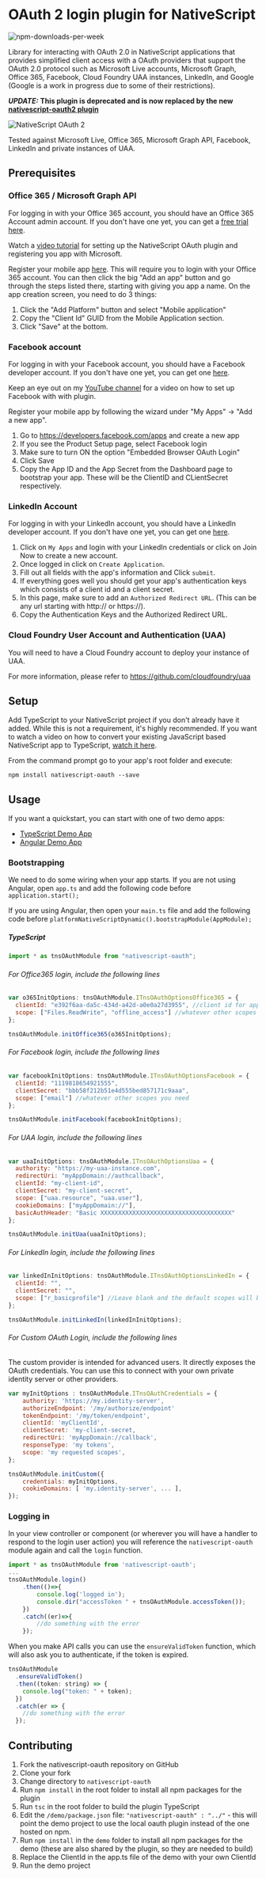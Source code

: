 # OAuth 2 login plugin for NativeScript

![npm-downloads-per-week](https://img.shields.io/npm/dw/nativescript-oauth.svg)

Library for interacting with OAuth 2.0 in NativeScript applications that provides simplified client access with a OAuth providers that support the OAuth 2.0 protocol such as Microsoft Live accounts, Microsoft Graph, Office 365, Facebook, Cloud Foundry UAA instances, LinkedIn, and Google (Google is a work in progress due to some of their restrictions).

**_UPDATE:_** **This plugin is deprecated and is now replaced by the new [nativescript-oauth2 plugin](https://www.npmjs.com/package/nativescript-oauth2)**

<img src="https://raw.githubusercontent.com/alexziskind1/nativescript-oauth/master/docs/images/nativescript-oauth-logo.png" alt="NativeScript OAuth 2"/>
<br/>

Tested against Microsoft Live, Office 365, Microsoft Graph API, Facebook, LinkedIn and private instances of UAA.

## Prerequisites

### Office 365 / Microsoft Graph API

For logging in with your Office 365 account, you should have an Office 365 Account admin account. If you don't have one yet, you can get a [free trial here](https://products.office.com/en-us/try).

Watch a [video tutorial](https://youtu.be/nwf928oFGCM) for setting up the NativeScript OAuth plugin and registering you app with Microsoft.

Register your mobile app [here](https://apps.dev.microsoft.com). This will require you to login with your Office 365 account. You can then click the big "Add an app" button and go through the steps listed there, starting with giving you app a name. On the app creation screen, you need to do 3 things:

1.  Click the "Add Platform" button and select "Mobile application"
2.  Copy the "Client Id" GUID from the Mobile Application section.
3.  Click "Save" at the bottom.

### Facebook account

For logging in with your Facebook account, you should have a Facebook developer account. If you don't have one yet, you can get one [here](https://developers.facebook.com/).

Keep an eye out on my [YouTube channel](https://www.youtube.com/c/AlexanderZiskind) for a video on how to set up Facebook with with plugin.

Register your mobile app by following the wizard under "My Apps" -> "Add a new app".

1.  Go to https://developers.facebook.com/apps and create a new app
2.  If you see the Product Setup page, select Facebook login
3.  Make sure to turn ON the option "Embedded Browser OAuth Login"
4.  Click Save
5.  Copy the App ID and the App Secret from the Dashboard page to bootstrap your app. These will be the ClientID and CLientSecret respectively.

### LinkedIn Account

For logging in with your LinkedIn account, you should have a LinkedIn developer account. If you don't have one yet, you can get one [here](https://developer.linkedin.com/).

1.  Click on `My Apps` and login with your LinkedIn credentials or click on Join Now to create a new account.
2.  Once logged in click on `Create Application`.
3.  Fill out all fields with the app's information and Click `submit`.
4.  If everything goes well you should get your app's authentication keys which consists of a client id and a client secret.
5.  In this page, make sure to add an `Authorized Redirect URL`. (This can be any url starting with http:// or https://).
6.  Copy the Authentication Keys and the Authorized Redirect URL.

### Cloud Foundry User Account and Authentication (UAA)

You will need to have a Cloud Foundry account to deploy your instance of UAA.

For more information, please refer to https://github.com/cloudfoundry/uaa

## Setup

Add TypeScript to your NativeScript project if you don't already have it added. While this is not a requirement, it's highly recommended. If you want to watch a video on how to convert your existing JavaScript based NativeScript app to TypeScript, [watch it here](https://youtu.be/2JDXnduTlgs).

From the command prompt go to your app's root folder and execute:

```
npm install nativescript-oauth --save
```

## Usage

If you want a quickstart, you can start with one of two demo apps:

- [TypeScript Demo App](https://github.com/alexziskind1/nativescript-oauth/tree/master/demo)
- [Angular Demo App](https://github.com/alexziskind1/nativescript-oauth/tree/master/demo-angular)

### Bootstrapping

We need to do some wiring when your app starts. If you are not using Angular, open `app.ts` and add the following code before `application.start();`

If you are using Angular, then open your `main.ts` file and add the following code before `platformNativeScriptDynamic().bootstrapModule(AppModule);`

##### TypeScript

```js
import * as tnsOAuthModule from "nativescript-oauth";
```

###### For Office365 login, include the following lines

```js
var o365InitOptions: tnsOAuthModule.ITnsOAuthOptionsOffice365 = {
  clientId: "e392f6aa-da5c-434d-a42d-a0e0a27d3955", //client id for application (GUID)
  scope: ["Files.ReadWrite", "offline_access"] //whatever other scopes you need
};

tnsOAuthModule.initOffice365(o365InitOptions);
```

###### For Facebook login, include the following lines

```js
var facebookInitOptions: tnsOAuthModule.ITnsOAuthOptionsFacebook = {
  clientId: "1119818654921555",
  clientSecret: "bbb58f212b51e4d555bed857171c9aaa",
  scope: ["email"] //whatever other scopes you need
};

tnsOAuthModule.initFacebook(facebookInitOptions);
```

###### For UAA login, include the following lines

```js
var uaaInitOptions: tnsOAuthModule.ITnsOAuthOptionsUaa = {
  authority: "https://my-uaa-instance.com",
  redirectUri: "myAppDomain://authcallback",
  clientId: "my-client-id",
  clientSecret: "my-client-secret",
  scope: ["uaa.resource", "uaa.user"],
  cookieDomains: ["myAppDomain://"],
  basicAuthHeader: "Basic XXXXXXXXXXXXXXXXXXXXXXXXXXXXXXXXXXXXX"
};

tnsOAuthModule.initUaa(uaaInitOptions);
```

###### For LinkedIn login, include the following lines

```js
var linkedInInitOptions: tnsOAuthModule.ITnsOAuthOptionsLinkedIn = {
  clientId: "",
  clientSecret: "",
  scope: ["r_basicprofile"] //Leave blank and the default scopes will be used
};

tnsOAuthModule.initLinkedIn(linkedInInitOptions);
```

###### For Custom OAuth Login, include the following lines

The custom provider is intended for advanced users. It directly exposes the OAuth credentials. You can use this to connect with your own private identity server or other providers.

```js
var myInitOptions : tnsOAuthModule.ITnsOAuthCredentials = {
    authority: 'https://my.identity-server',
    authorizeEndpoint: '/my/authorize/endpoint'
    tokenEndpoint: '/my/token/endpoint',
    clientId: 'myClientId',
    clientSecret: 'my-client-secret,
    redirectUri: 'myAppDomain://callback',
    responseType: 'my tokens',
    scope: 'my requested scopes',
};

tnsOAuthModule.initCustom({
    credentials: myInitOptions,
    cookieDomains: [ 'my.identity-server', ... ],
});
```

### Logging in

In your view controller or component (or wherever you will have a handler to respond to the login user action) you will reference the `nativescript-oauth` module again and call the `login` function.

```js
import * as tnsOAuthModule from 'nativescript-oauth';
...
tnsOAuthModule.login()
    .then(()=>{
        console.log('logged in');
        console.dir("accessToken " + tnsOAuthModule.accessToken());
    })
    .catch((er)=>{
        //do something with the error
    });
```

When you make API calls you can use the `ensureValidToken` function, which will also ask you to authenticate, if the token is expired.

```js
tnsOAuthModule
  .ensureValidToken()
  .then((token: string) => {
    console.log("token: " + token);
  })
  .catch(er => {
    //do something with the error
  });
```

## Contributing

1.  Fork the nativescript-oauth repository on GitHub
1.  Clone your fork
1.  Change directory to `nativescript-oauth`
1.  Run `npm install` in the root folder to install all npm packages for the plugin
1.  Run `tsc` in the root folder to build the plugin TypeScript
1.  Edit the `/demo/package.json` file: `"nativescript-oauth" : "../"` - this will point the demo project to use the local oauth plugin instead of the one hosted on npm.
1.  Run `npm install` in the `demo` folder to install all npm packages for the demo (these are also shared by the plugin, so they are needed to build)
1.  Replace the ClientId in the app.ts file of the demo with your own ClientId
1.  Run the demo project
